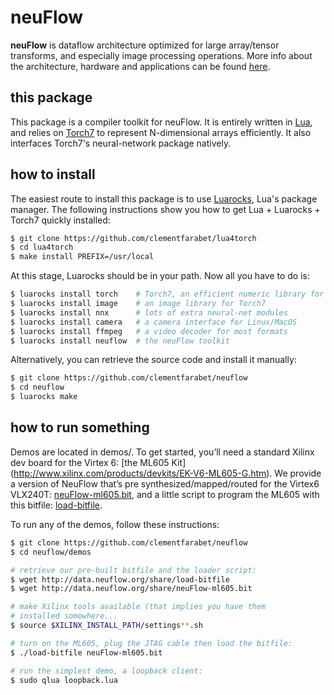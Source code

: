 # neuFlow

**neuFlow** is dataflow architecture optimized for 
large array/tensor transforms, and especially image
processing operations.
More info about the architecture, 
hardware and applications can be found 
[here](http://www.neuflow.org).

## this package

This package is a compiler toolkit for neuFlow. It is 
entirely written in [Lua](http://www.lua.org/), and
relies on [Torch7](https://github.com/andresy/torch) to 
represent N-dimensional arrays efficiently. It also
interfaces Torch7's neural-network package natively.

## how to install

The easiest route to install this package is to use
[Luarocks](http://www.luarocks.org/), Lua's package
manager. 
The following instructions show you how to get
Lua + Luarocks + Torch7 quickly installed:

``` sh
$ git clone https://github.com/clementfarabet/lua4torch
$ cd lua4torch
$ make install PREFIX=/usr/local
```

At this stage, Luarocks should be in your path. Now
all you have to do is:

``` sh
$ luarocks install torch    # Torch7, an efficient numeric library for Lua
$ luarocks install image    # an image library for Torch7
$ luarocks install nnx      # lots of extra neural-net modules
$ luarocks install camera   # a camera interface for Linux/MacOS
$ luarocks install ffmpeg   # a video decoder for most formats
$ luarocks install neuflow  # the neuFlow toolkit
```

Alternatively, you can retrieve the source code and install it
manually:

``` sh
$ git clone https://github.com/clementfarabet/neuflow
$ cd neuflow
$ luarocks make
```

## how to run something

Demos are located in demos/. To get started, you’ll need 
a standard Xilinx dev board for the Virtex 6: [the ML605 Kit]
(http://www.xilinx.com/products/devkits/EK-V6-ML605-G.htm).
We provide a version of NeuFlow that’s pre synthesized/mapped/routed 
for the Virtex6 VLX240T: 
[neuFlow-ml605.bit](http://data.clement.farabet.net/share/neuFlow-ml605.bit), 
and a little script  to program the ML605 with this bitfile: 
[load-bitfile](http://data.clement.farabet.net/share/load-bitfile).

To run any of the demos, follow these instructions:

``` sh
$ git clone https://github.com/clementfarabet/neuflow
$ cd neuflow/demos

# retrieve our pre-built bitfile and the loader script:
$ wget http://data.neuflow.org/share/load-bitfile
$ wget http://data.neuflow.org/share/neuFlow-ml605.bit

# make Xilinx tools available (that implies you have them
# installed somewhere...
$ source $XILINX_INSTALL_PATH/settings**.sh

# turn on the ML605, plug the JTAG cable then load the bitfile:
$ ./load-bitfile neuFlow-ml605.bit

# run the simplest demo, a loopback client:
$ sudo qlua loopback.lua
```
